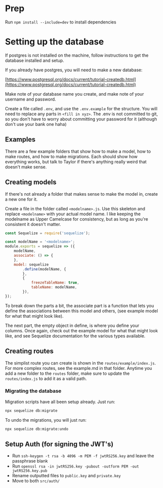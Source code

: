 # Prep

Run `npm install --include=dev` to install dependencies

# Setting up the database

If postgres is not installed on the machine, follow instructions to get the database installed and setup.

If you already have postgres, you will need to make a new database:

[https://www.postgresql.org/docs/current/tutorial-createdb.html](https://www.postgresql.org/docs/current/tutorial-createdb.html)

Make note of your database name you create, and make note of your username and password.

Create a file called `.env`, and use the `.env.example` for the structure. You will need to replace any parts in `<fill in xyz>`. The .env is not committed to git, so you don't have to worry about committing your password for it (although don't use your bank one haha)

## Examples

There are a few example folders that show how to make a model, how to make routes, and how to make migrations. Each should show how everything works, but talk to Taylor if there's anything really weird that doesn't make sense.

## Creating models

If there's not already a folder that makes sense to make the model in, create a new one for it.

Create a file in the folder called `<modelname>.js`. Use this skeleton and replace `<modelname>` with your actual model name. I like keeping the modelname as Upper Camelcase for consistency, but as long as you're consistent it doesn't matter.

```js
const Sequelize = require('sequelize');

const modelName = '<modelname>';
module.exports = sequelize => ({
    modelName,
    associate: () => {
    },
    model: sequelize
        .define(modelName, {
        },
        {
            freezeTableName: true,
            tableName: modelName,
        }),
});
```

To break down the parts a bit, the associate part is a function that lets you define the associations between this model and others, (see example model for what that might look like).

The next part, the empty object in define, is where you define your columns. Once again, check out the example model for what that might look like, and see Sequelize documentation for the various types available.

## Creating routes

The simplist route you can create is shown in the `routes/example/index.js`. For more complex routes, see the example.md in that folder. Anytime you add a new folder to the `routes` folder, make sure to update the `routes/index.js` to add it as a valid path.

### Migrating the database

Migration scripts have all been setup already. Just run:

```sh
npx sequelize db:migrate
```

To undo the migrations, you will just run:

```sh
npx sequelize db:migrate:undo
```

## Setup Auth (for signing the JWT's)

* Run `ssh-keygen -t rsa -b 4096 -m PEM -f jwtRS256.key` and leave the passphrase blank
* Run `openssl rsa -in jwtRS256.key -pubout -outform PEM -out jwtRS256.key.pub`
* Rename outputted files to `public.key` and `private.key`
* Move to both `src/auth/`
